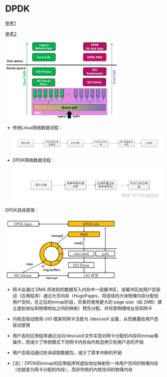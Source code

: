 # DPDK

[参考1](https://gitcode.csdn.net/66c582508f4f502e1cfc5679.html?dp_token=eyJ0eXAiOiJKV1QiLCJhbGciOiJIUzI1NiJ9.eyJpZCI6MzE3Mjg0MywiZXhwIjoxNzUwNjE0MzIxLCJpYXQiOjE3NTAwMDk1MjEsInVzZXJuYW1lIjoibTBfNjMyNzM3OTUifQ.8dsy5FmdQqLIDS7lLa0MfXo4vp94gifauPS__K9ZKKE&spm=1001.2101.3001.6650.12&utm_medium=distribute.pc_relevant.none-task-blog-2%7Edefault%7EBlogCommendFromBaidu%7Eactivity-12-105587309-blog-147766448.235%5Ev43%5Epc_blog_bottom_relevance_base9&depth_1-utm_source=distribute.pc_relevant.none-task-blog-2%7Edefault%7EBlogCommendFromBaidu%7Eactivity-12-105587309-blog-147766448.235%5Ev43%5Epc_blog_bottom_relevance_base9&utm_relevant_index=23)

[参考2](https://blog.csdn.net/qq_39748830/article/details/147766448)

<img src="..\..\assets\image-20250616030638516.png" alt="image-20250616030638516" style="zoom:35%;" />

* 传统Linux网络数据流程：

  <img src="..\..\assets\v2-e5b74a94c337139661a560c3e3112355_1440w.png" alt="img" style="zoom:90%;" />

* DPDK网络数据流程：

  <img src="..\..\assets\v2-1c1128c6768dc3039f9a2f2cf4ea9985_1440w.jpg" alt="img" style="zoom:90%;" />

DPDK具体原理：

<img src="..\..\assets\image-20250616031843147.png" alt="image-20250616031843147" style="zoom:35%;" />

* 网卡会通过 DMA 将收到的数据写入内存中一段缓冲区，该缓冲区由用户态驱动（应用程序）通过大页内存（HugePages，将连续的大块物理内存分配给用户空间，在之后的mmap阶段，页表将使用更大的 page size（如 2MB）建立虚拟地址和物理地址之间的映射）预先分配，并将其物理地址告知网卡
* 内核态驱动使用 UIO 框架将网卡注册为 /dev/uioX 设备，从而暴露给用户态驱动使用
* 用户态的应用程序通过访问/dev/uioX文件实现对网卡分配的内存的mmap等操作，而减少了传统模式下将网卡内存由内核态拷贝到用户态的开销
* 用户态驱动通过轮询读取数据包，减少了原本中断的开销



* [注]：DPDK的mmap的应用程序将虚拟地址映射到一块用户空间的物理内存（也就是为网卡分配的内存），而非传统的内核空间的物理内存